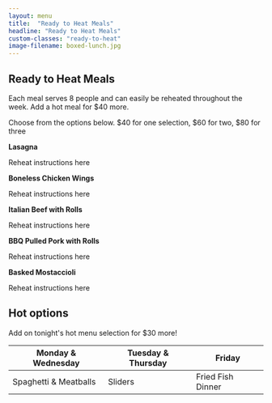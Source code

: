 ```yaml
---
layout: menu
title:  "Ready to Heat Meals"
headline: "Ready to Heat Meals"
custom-classes: "ready-to-heat"
image-filename: boxed-lunch.jpg
---
```


## Ready to Heat Meals

Each meal serves 8 people and can easily be reheated throughout the week. Add a hot meal for $40 more.

Choose from the options below. $40 for one selection, $60 for two, $80 for three

**Lasagna**

Reheat instructions here


**Boneless Chicken Wings**

Reheat instructions here


**Italian Beef with Rolls**

Reheat instructions here


**BBQ Pulled Pork with Rolls**

Reheat instructions here


**Basked Mostaccioli**

Reheat instructions here

## Hot options

Add on tonight's hot menu selection for $30 more!

Monday & Wednesday | Tuesday & Thursday | Friday
----------|-----------|--------------
Spaghetti & Meatballs | Sliders | Fried Fish Dinner

